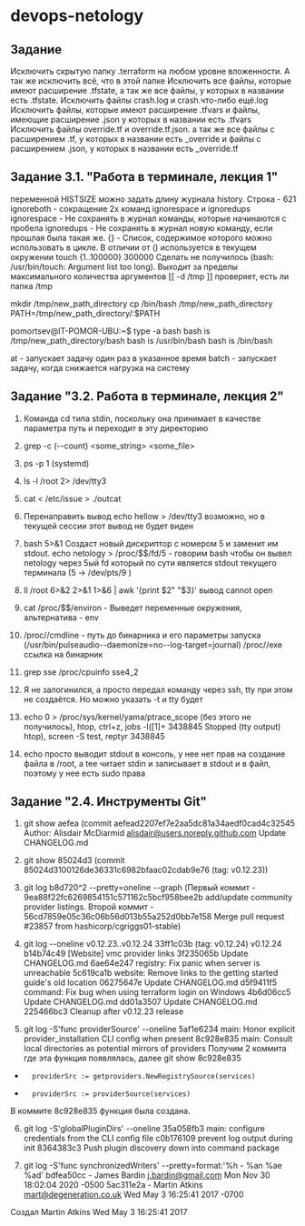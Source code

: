 # devops-netology
## Задание

Исключить скрытую папку .terraform на любом уровне вложенности. А так же исключить всё, что в этой папке
Исключить все файлы, которые имеют расширение .tfstate, а так же все файлы, у которых в названии есть .tfstate.
Исключить файлы crash.log и crash.что-либо ещё.log
Исключить файлы, которые имеют расширение .tfvars и файлы, имеющие расширение .json у которых в названии есть .tfvars
Исключить файлы override.tf и override.tf.json. а так же все файлы с расширением .tf, у которых в названии есть _override и файлы с расширением .json, у которых в названии есть _override.tf  

## Задание 3.1. "Работа в терминале, лекция 1"
переменной HISTSIZE можно задать длину журнала history. Строка - 621
ignoreboth - сокращение 2х команд ignorespace и ignoredups
    ignorespace - Не сохранять в журнал команды, которые начинаются с пробела
    ignoredups - Не сохранять в журнал новую команду, если прошлая была такая же.
{}  - Список, содержимое которого можно использовать в цикле. В отличии от () используется в текущем окружении
touch {1..100000}
300000 Сделать не получилось (bash: /usr/bin/touch: Argument list too long). Выходит за пределы максимального количества аргументов
[[ -d /tmp ]] проверяет, есть ли папка /tmp

mkdir /tmp/new_path_directory
cp /bin/bash /tmp/new_path_directory
PATH=/tmp/new_path_directory/:$PATH

pomortsev@IT-POMOR-UBU:~$ type -a bash
bash is /tmp/new_path_directory/bash
bash is /usr/bin/bash
bash is /bin/bash

at - запускает задачу один раз в указанное время
batch - запускает задачу, когда снижается нагрузка на систему


## Задание "3.2. Работа в терминале, лекция 2"

1. Команда cd типа stdin, поскольку она принимает в качестве параметра путь и переходит в эту директорию

2. grep -c (--count) <some_string> <some_file> 

3. ps -p 1 (systemd)

4. ls -l /root 2> /dev/tty3

5. cat < /etc/issue > ./outcat
    
6. Перенаправить вывод echo hellow > /dev/tty3 возможно, но в текущей сессии этот вывод не будет виден

7. bash 5>&1 Создаст новый дискриптор с номером 5 и заменит им stdout. echo netology > /proc/$$/fd/5 - говорим bash чтобы он вывел netology через 5ый fd который по сути является stdout текущего терминала (5 -> /dev/pts/9
)

8. ll /root 6>&2 2>&1 1>&6 | awk '{print $2" "$3}'  вывод cannot open

9. cat /proc/$$/environ - Выведет переменные окружения, альтернатива - env

10. /proc/<PID>/cmdline - путь до бинарника и его параметры запуска (/usr/bin/pulseaudio--daemonize=no--log-target=journal)  /proc/<PID>/exe ссылка на бинарник

11. grep sse /proc/cpuinfo sse4_2

12. Я не залогинился, а просто передал команду через ssh, tty при этом не создаётся. Но можно указать -t и tty будет

13. echo 0 > /proc/sys/kernel/yama/ptrace_scope (без этого не получилось), htop, ctrl+z, jobs -l([1]+ 3438845 Stopped (tty output)    htop), screen -S test, reptyr 3438845

14. echo просто выводит stdout в консоль, у нее нет прав на создание файла в /root, а tee читает stdin и записывает в stdout и в файл, поэтому у нее есть sudo права

## Задание "2.4. Инструменты Git"

1. git show aefea (commit aefead2207ef7e2aa5dc81a34aedf0cad4c32545  Author: Alisdair McDiarmid <alisdair@users.noreply.github.com>    Update CHANGELOG.md

2. git show 85024d3 (commit 85024d3100126de36331c6982bfaac02cdab9e76 (tag: v0.12.23))

3. git log b8d720^2 --pretty=oneline --graph (Первый коммит - 9ea88f22fc6269854151c571162c5bcf958bee2b add/update community provider listings. Второй коммит - 56cd7859e05c36c06b56d013b55a252d0bb7e158 Merge pull request #23857 from hashicorp/cgriggs01-stable)

4. git log --oneline v0.12.23..v0.12.24
33ff1c03b (tag: v0.12.24) v0.12.24
b14b74c49 [Website] vmc provider links
3f235065b Update CHANGELOG.md
6ae64e247 registry: Fix panic when server is unreachable
5c619ca1b website: Remove links to the getting started guide's old location
06275647e Update CHANGELOG.md
d5f9411f5 command: Fix bug when using terraform login on Windows
4b6d06cc5 Update CHANGELOG.md
dd01a3507 Update CHANGELOG.md
225466bc3 Cleanup after v0.12.23 release

5.  git log -S'func providerSource' --oneline
5af1e6234 main: Honor explicit provider_installation CLI config when present
8c928e835 main: Consult local directories as potential mirrors of providers
Получим 2 коммита где эта функция появлялась, далее 
git show 8c928e835 
-       providerSrc := getproviders.NewRegistrySource(services)
+       providerSrc := providerSource(services)
В коммите 8c928e835 функция была создана.

6. git log -S'globalPluginDirs' --oneline
35a058fb3 main: configure credentials from the CLI config file
c0b176109 prevent log output during init
8364383c3 Push plugin discovery down into command package

7. git log -S'func synchronizedWriters' --pretty=format:'%h - %an %ae %ad'
bdfea50cc - James Bardin j.bardin@gmail.com Mon Nov 30 18:02:04 2020 -0500
5ac311e2a - Martin Atkins mart@degeneration.co.uk Wed May 3 16:25:41 2017 -0700

Создал Martin Atkins Wed May 3 16:25:41 2017
